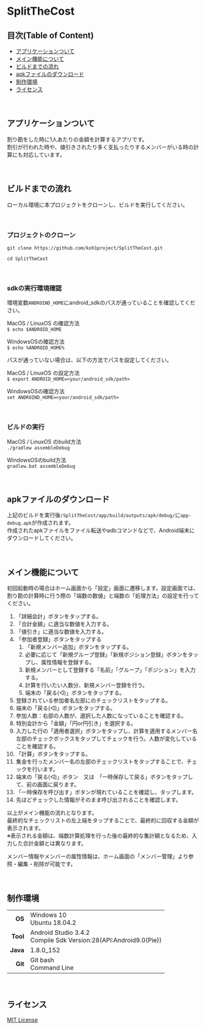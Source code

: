 # SplitTheCost
## 目次(Table of Content)  
- [アプリケーションついて](#アプリケーションついて)
- [メイン機能について](#メイン機能について)
- [ビルドまでの流れ](#ビルドまでの流れ)
- [apkファイルのダウンロード](#apkファイルのダウンロード)
- [制作環境](#制作環境)
- [ライセンス](#ライセンス)

　　


## アプリケーションついて
割り勘をした時に1人あたりの金額を計算するアプリです。  
割引が行われた時や、値引きされたり多く支払ったりするメンバーがいる時の計算にも対応しています。　　

　　

##  ビルドまでの流れ  
ローカル環境に本プロジェクトをクローンし、ビルドを実行してください。  

　　
  
### プロジェクトのクローン  
`git clone https://github.com/koh1project/SplitTheCost.git`  

`cd SplitTheCost`

　　  

### sdkの実行環境確認
環境変数`ANDROIND_HOME`にandroid_sdkのパスが通っていることを確認してください。  

MacOS / LinuxOS の確認方法  
`$ echo $ANDROID_HOME`  

WindowsOSの確認方法  
`$ echo %ANDROID_HOME%`  

パスが通っていない場合は、以下の方法でパスを設定してください。

MacOS / LinuxOS の設定方法  
`$ export ANDROID_HOME=<your/android_sdk/path>`  

WindowsOSの確認方法   
`set ANDROIND_HOME=<your/android_sdk/path>`  

　　

### ビルドの実行
MacOS / LinuxOS のbuild方法  
`./gradlew assembleDebug`  

WindowsOSのbuild方法  
`gradlew.bat assembleDebug`  

　　

## apkファイルのダウンロード
上記のビルドを実行後`/SplitTheCost/app/build/outputs/apk/debug/`に`app-debug.apk`が作成されます。  
作成されたapkファイルをファイル転送やadbコマンドなどで、Android端末にダウンロードしてください。

　　
  
  ## メイン機能について
初回起動時の場合はホーム画面から「設定」画面に遷移します。設定画面では、割り勘の計算時に行う際の「端数の数値」と端数の「処理方法」の設定を行ってください。  
1. 「詳細会計」ボタンをタップする。
1. 「合計金額」に適当な数値を入力する。
1. 「値引き」に適当な数値を入力する。
1. 「参加者登録」ボタンをタップする  
    1. 「新規メンバー追加」ボタンをタップする。
    1. 必要に応じて「新規グループ登録」「新規ポジション登録」ボタンをタップし、属性情報を登録する。
    1. 新規メンバーとして登録する「名前」「グループ」「ポジション」を入力する。
    1. 計算を行いたい人数分、新規メンバー登録を行う。
    1. 端末の「戻る(◁)」ボタンをタップする。
1. 登録されている参加者名左部にのチェックリストをタップする。  
1. 端末の「戻る(◁)」ボタンをタップする。
1. 参加人数：右部の人数が、選択した人数になっていることを確認する。
1. 特別会計から「金額」「円or円引き」を選択する。
1. 入力した行の「適用者選択」ボタンをタップし、計算を適用するメンバー名左部のチェックボックスをタップしてチェックを行う。人数が変化していることを確認する。
1. 「計算」ボタンをタップする。
1. 集金を行ったメンバー名の左部のチェックリストをタップすることで、チェックを行います。
1. 端末の「戻る(◁)」ボタン　又は　「一時保存して戻る」ボタンをタップして、前の画面に戻ります。　　
1. 「一時保存を呼び出す」ボタンが現れていることを確認し、タップします。
1. 先ほどチェックした情報がそのまま呼び出されることを確認します。

以上がメイン機能の流れとなります。  
最終的なチェックリストの左上端をタップすることで、最終的に回収する金額が表示されます。  
※表示される金額は、端数計算処理を行った後の最終的な集計額となるため、入力した合計金額とは異なります。  

メンバー情報やメンバーの属性情報は、ホーム画面の「メンバー管理」より参照・編集・削除が可能です。　　

　　


## 制作環境  
|    |    |
|---:|:---|
|**OS**|Windows 10<br>Ubuntu 18.04.2|  
|**Tool**|Android Studio 3.4.2<br>Compile Sdk Version:28(API:Android9.0(Pie))|  
|**Java**|1.8.0_152|
|**Git**|Git bash<br>Command Line|　　

　　
　　
## ライセンス
[MIT License](https://github.com/koh1project/SplitTheCost/blob/master/LICENSE)
